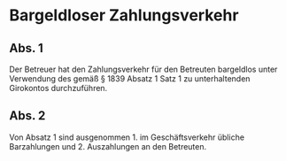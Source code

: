 # Bargeldloser Zahlungsverkehr



## Abs. 1

 Der Betreuer hat den Zahlungsverkehr für den Betreuten bargeldlos unter Verwendung des gemäß § 1839 Absatz 1 Satz 1 zu unterhaltenden Girokontos durchzuführen.

## Abs. 2

 Von Absatz 1 sind ausgenommen  1.
 im Geschäftsverkehr übliche Barzahlungen und
 2.
 Auszahlungen an den Betreuten.
 

